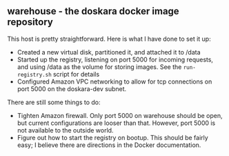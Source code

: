 ## warehouse - the doskara docker image repository

This host is pretty straightforward. Here is what I have done to set it up:
* Created a new virtual disk, partitioned it, and attached it to /data
* Started up the registry, listening on port 5000 for incoming requests, and using /data as the volume for storing images. See the `run-registry.sh` script for details
* Configured Amazon VPC networking to allow for tcp connections on port 5000 on the doskara-dev subnet.

There are still some things to do:
* Tighten Amazon firewall. Only port 5000 on warehouse should be open, but current configurations are looser than that. However, port 5000 is not available to the outside world.
* Figure out how to start the registry on bootup. This should be fairly easy; I believe there are directions in the Docker documentation.
